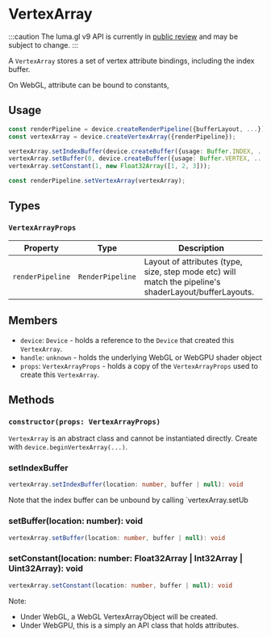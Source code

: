 # VertexArray

:::caution
The luma.gl v9 API is currently in [public review](/docs/public-review) and may be subject to change.
:::

A `VertexArray` stores a set of vertex attribute bindings, including the index buffer.

On WebGL, attribute can be bound to constants,


## Usage

```typescript
const renderPipeline = device.createRenderPipeline({bufferLayout, ...});
const vertexArray = device.createVertexArray({renderPipeline});

vertexArray.setIndexBuffer(device.createBuffer({usage: Buffer.INDEX, ...));
vertexArray.setBuffer(0, device.createBuffer({usage: Buffer.VERTEX, ...));
vertexArray.setConstant(1, new Float32Array([1, 2, 3]));

const renderPipeline.setVertexArray(vertexArray);
```

## Types

### `VertexArrayProps`

| Property         | Type             | Description                                                                                            |
| ---------------- | ---------------- | ------------------------------------------------------------------------------------------------------ |
| `renderPipeline` | `RenderPipeline` | Layout of attributes (type, size, step mode etc) will match the pipeline's shaderLayout/bufferLayouts. |


## Members

- `device`: `Device` - holds a reference to the `Device` that created this `VertexArray`.
- `handle`: `unknown` - holds the underlying WebGL or WebGPU shader object
- `props`: `VertexArrayProps` - holds a copy of the `VertexArrayProps` used to create this `VertexArray`.

## Methods

### `constructor(props: VertexArrayProps)`

`VertexArray` is an abstract class and cannot be instantiated directly. Create with `device.beginVertexArray(...)`.

### setIndexBuffer

```typescript
vertexArray.setIndexBuffer(location: number, buffer | null): void
```

Note that the index buffer can be unbound by calling `vertexArray.setUb

### setBuffer(location: number): void

```typescript
vertexArray.setBuffer(location: number, buffer | null): void
```

### setConstant(location: number: Float32Array | Int32Array | Uint32Array): void

```typescript
vertexArray.setConstant(location: number, buffer | null): void
```

Note:
- Under WebGL, a WebGL VertexArrayObject will be created.
- Under WebGPU, this is a simply an API class that holds attributes.

